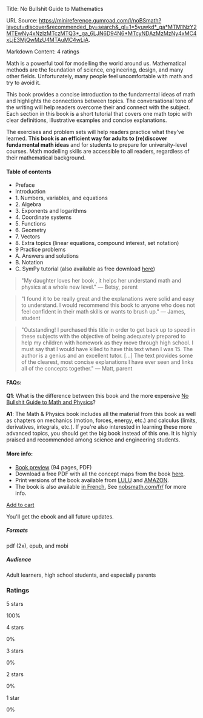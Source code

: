 Title: No Bullshit Guide to Mathematics

URL Source: https://minireference.gumroad.com/l/noBSmath?layout=discover&recommended_by=search&_gl=1*5yuwkd*_ga*MTM1NzY2MTEwNy4xNzIzMTczMTQ3*_ga_6LJN6D94N6*MTcyNDAzMzMzNy4xMC4xLjE3MjQwMzU4MTAuMC4wLjA.

Markdown Content:
4 ratings

Math is a powerful tool for modelling the world around us. Mathematical methods are the foundation of science, engineering, design, and many other fields. Unfortunately, many people feel uncomfortable with math and try to avoid it.

This book provides a concise introduction to the fundamental ideas of math and highlights the connections between topics. The conversational tone of the writing will help readers overcome their and connect with the subject. Each section in this book is a short tutorial that covers one math topic with clear definitions, illustrative examples and concise explanations.

The exercises and problem sets will help readers practice what they've learned. **This book is an efficient way for adults to (re)discover fundamental math ideas** and for students to prepare for university-level courses. Math modelling skills are accessible to all readers, regardless of their mathematical background.

#### Table of contents  

*   Preface
*   Introduction
*   1\. Numbers, variables, and equations
*   2\. Algebra
*   3\. Exponents and logarithms
*   4\. Coordinate systems
*   5\. Functions
*   6\. Geometry
*   7\. Vectors
*   8\. Extra topics (linear equations, compound interest, set notation)
*   9 Practice problems
*   A. Answers and solutions
*   B. Notation
*   C. SymPy tutorial (also available as free download [here](https://minireference.com/static/tutorials/sympy_tutorial.pdf))  
    

> "My daughter loves her book , it helps her understand math and physics at a whole new level." — Betsy, parent

> "I found it to be really great and the explanations were solid and easy to understand. I would recommend this book to anyone who does not feel confident in their math skills or wants to brush up." — James, student

> "Outstanding! I purchased this title in order to get back up to speed in these subjects with the objective of being adequately prepared to help my children with homework as they move through high school. I must say that I would have killed to have this text when I was 15. The author is a genius and an excellent tutor. \[...\] The text provides some of the clearest, most concise explanations I have ever seen and links all of the concepts together." — Matt, parent

#### FAQs:

**Q1**: What is the difference between this book and the more expensive [No Bullshit Guide to Math and Physics](https://gum.co/noBSmathphys)?

**A1**: The Math & Physics book includes all the material from this book as well as chapters on mechanics (motion, forces, energy, etc.) and calculus (limits, derivatives, integrals, etc.). If you're also interested in learning these more advanced topics, you should get the big book instead of this one. It is highly praised and recommended among science and engineering students.

#### More info:

*   [Book preview](https://minireference.com/static/excerpts/noBSmath_v5_preview.pdf) (94 pages, PDF)
*   Download a free PDF with all the concept maps from the book [here](https://minireference.com/static/conceptmaps/math_concepts.pdf).
*   Print versions of the book available from [LULU](https://www.lulu.com/en/ca/shop/ivan-savov/no-bullshit-guide-to-mathematics/paperback/product-1e555r5w.html) and [AMAZON](https://www.amazon.com/dp/099200103X/).
*   The book is also available [in French.](https://gum.co/noBSmath_vFR) See [nobsmath.com/fr/](https://nobsmath.com/fr/) for more info.

[Add to cart](https://app.gumroad.com/checkout?layout=discover&recommended_by=search&_gl=1*5yuwkd*_ga*MTM1NzY2MTEwNy4xNzIzMTczMTQ3*_ga_6LJN6D94N6*MTcyNDAzMzMzNy4xMC4xLjE3MjQwMzU4MTAuMC4wLjA.&product=qWSsa&quantity=1)

You'll get the ebook and all future updates.

##### Formats

pdf (2x), epub, and mobi

##### Audience

Adult learners, high school students, and especially parents

### Ratings

5 stars

100%

4 stars

0%

3 stars

0%

2 stars

0%

1 star

0%